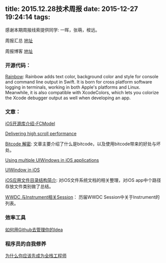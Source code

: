 title: 2015.12.28技术周报
date: 2015-12-27 19:24:14
tags:
---

感谢本期周报线索提供同学: 一晖，张萌，桉远。

周报汇总 [地址](https://github.com/BaiduHiDeviOS/iOS-Tech-Weekly)

周报博客 [地址](http://baiduhidevios.github.io/)


### 开源代码：
[Rainbow](https://github.com/onevcat/Rainbow): Rainbow adds text color, background color and style for console and command line output in Swift. It is born for cross platform software logging in terminals, working in both Apple's platforms and Linux. Meanwhile, it is also compatible with XcodeColors, which lets you colorize the Xcode debugger output as well when developing an app.


### 文章：
[iOS开源库介绍-FCModel](http://www.jianshu.com/p/a56d00e38dea)

[Delivering high scroll performance](https://code.facebook.com/posts/456535491190613/delivering-high-scroll-performance/)

[Bitcode 解密](http://lowlevelbits.org/bitcode-demystified/): 文章主要介绍了什么是bitcode，以及使用bitcode带来的好处与坏处。

[Using multiple UIWindows in iOS applications](http://shaune.com.au/using-multiple-uiwindows-in-ios-applications/)

[UIWindow in iOS](http://jkyin.me/uiwindow/)

[iOS应用文件目录结构简介](http://baiduhidevios.github.io/2015/12/26/iOS%E5%BA%94%E7%94%A8%E6%96%87%E4%BB%B6%E7%9B%AE%E5%BD%95%E7%BB%93%E6%9E%84%E7%AE%80%E4%BB%8B/): 对iOS文件系统文档的相关整理，对iOS app中个路径存放文件类别做了总结。

[WWDC 与Instrument相关Session](https://developer.apple.com/search/?q=instruments&type=Videos)： 历届WWDC Session中关于Instrument的列表。

### 效率工具

[如何用Github去管理你的Idea](http://zhuanlan.zhihu.com/phodal/20442311)

### 程序员的自我修养

[为什么你应该先成为全栈工程师](https://www.phodal.com/blog/become-full-stack-first/)
